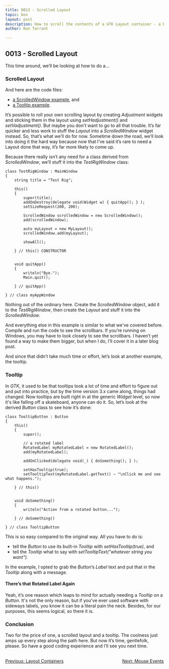 ```yaml
---
title: 0013 - Scrolled Layout
topic: box
layout: post
description: How to scroll the contents of a GTK Layout container - a D language tutorial.
author: Ron Tarrant

---
```


## 0013 - Scrolled Layout

This time around, we’ll be looking at how to do a...

### Scrolled Layout

And here are the code files:

- [a ScrolledWindow example](https://github.com/rontarrant/gtkDcoding/blob/master/004_layout/layout_004_03_scrolled.d), and
- [a Tooltip example](https://github.com/rontarrant/gtkDcoding/blob/master/004_layout/layout_004_04_tooltip.d).

It’s possible to roll your own scrolling layout by creating *Adjustment* widgets and sticking them in the layout using *setHadjustment()* and *setVadjustment()*. But maybe you don't want to go to all that trouble. It’s far quicker and less work to stuff the *Layout* into a *ScrolledWindow* widget instead. So, that’s what we’ll do for now. Sometime down the road, we’ll look into doing it the hard way because now that I’ve said it’s rare to need a Layout done that way, it’s far more likely to come up.

Because there really isn’t any need for a class derived from *ScrolledWindow*, we’ll stuff it into the *TestRigWindow* class:

	class TestRigWindow : MainWindow
	{
		string title = "Test Rig";
		
		this()
		{
			super(title);
			addOnDestroy(delegate void(Widget w) { quitApp(); } );
			setSizeRequest(200, 200);
			
			ScrolledWindow scrolledWindow = new ScrolledWindow();
			add(scrolledWindow);
			
			auto myLayout = new MyLayout();
			scrolledWindow.add(myLayout);
	
			showAll();
	
		} // this() CONSTRUCTOR
		
		
		void quitApp()
		{
			writeln("Bye.");
			Main.quit();
			
		} // quitApp()
	
	} // class myAppWindow

Nothing out of the ordinary here. Create the *ScrolledWindow* object, add it to the *TestRigWindow*, then create the *Layout* and stuff it into the *ScrolledWindow*.

And everything else in this example is similar to what we've covered before. Compile and run the code to see the scrollbars. If you’re running on Windows, you may have to look closely to see the scrollbars. I haven’t yet found a way to make them bigger, but when I do, I’ll cover it in a later blog post.

And since that didn’t take much time or effort, let’s look at another example, the tooltip.

### Tooltip

In *GTK*, it used to be that tooltips took a lot of time and effort to figure out and put into practice, but by the time version 3.x came along, things had changed. Now tooltips are built right in at the generic *Widget* level, so now it's like falling off a skateboard, anyone can do it. So, let’s look at the derived *Button* class to see how it’s done:

	class TooltipButton : Button
	{
		this()
		{
			super();
	
			// a rotated label
			RotatedLabel myRotatedLabel = new RotatedLabel();
			add(myRotatedLabel);
	
			addOnClicked(delegate void(_) { doSomething(); } );
	
			setHasTooltip(true);
			setTooltipText(myRotatedLabel.getText() ~ "\nClick me and see what happens.");
	
		} // this()
	
	
		void doSomething()
		{
			writeln("Action from a rotated button...");
			
		} // doSomething()
		
	} // class TooltipButton

This is so easy compared to the original way. All you have to do is:

- tell the *Button* to use its built-in *Tooltip* with *setHasTooltip(true)*, and
- tell the *Tooltip* what to say with *setTooltipText("whatever string you want")*.

In the example, I opted to grab the *Button*’s *Label* text and put that in the *Tooltip* along with a message.

#### There’s that Rotated Label Again

Yeah, it’s one reason which leaps to mind for actually needing a *Tooltip* on a *Button*. It's not the only reason, but if you've ever used software with sideways labels, you know it can be a literal pain the neck. Besides, for our purposes, this seems logical, so there it is.

### Conclusion

Two for the price of one, a scrolled layout and a tooltip. The coolness just amps up every step along the path here. But now it’s time, gentlefolk, please. So have a good coding experience and I’ll see you next time.


<BR>
<div style="float: left;">
	<a href="https://gtkdcoding.com/2019/02/22/0012-layout-containers.html">Previous: Layout Containers</a>
</div>
<div style="float: right;">
	<a href="https://gtkdcoding.com/2019/03/01/0014-reacting-to-mouse-events.html">Next: Mouse Events</a>
</div>
<BR>
